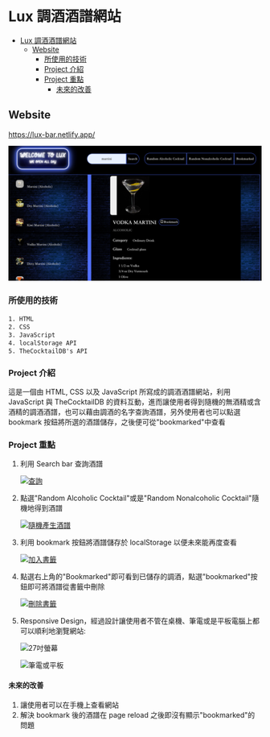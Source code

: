# Lux 調酒酒譜網站

- [Lux 調酒酒譜網站](#lux-調酒酒譜網站)
  - [Website](#website)
    - [所使用的技術](#所使用的技術)
    - [Project 介紹](#project-介紹)
    - [Project 重點](#project-重點)
      - [未來的改善](#未來的改善)

## Website

<https://lux-bar.netlify.app/>

![Welcome Page](for_readme/lux_bar.png "Welcome Page")

### 所使用的技術

    1. HTML
    2. CSS
    3. JavaScript
    4. localStorage API
    5. TheCocktailDB's API

### Project 介紹

這是一個由 HTML, CSS 以及 JavaScript 所寫成的調酒酒譜網站，利用 JavaScript 與 TheCocktailDB 的資料互動，進而讓使用者得到隨機的無酒精或含酒精的調酒酒譜，也可以藉由調酒的名字查詢酒譜，另外使用者也可以點選 bookmark 按鈕將所選的酒譜儲存，之後便可從"bookmarked"中查看

### Project 重點

1. 利用 Search bar 查詢酒譜

   [![查詢](https://markdown-videos.deta/youtube/EvPURmgBuig)](https://youtu.be/EvPURmgBuig)

2. 點選"Random Alcoholic Cocktail"或是"Random Nonalcoholic Cocktail"隨機地得到酒譜

   [![隨機產生酒譜](https://markdown-videos.deta/youtube/Eikxb5TMrMk)](https://youtu.be/Eikxb5TMrMk)

3. 利用 bookmark 按鈕將酒譜儲存於 localStorage 以便未來能再度查看

   [![加入書籤](https://markdown-videos.deta/youtube/LBb3ygprzUE)](https://youtu.be/LBb3ygprzUE)

4. 點選右上角的"Bookmarked"即可看到已儲存的調酒，點選"bookmarked"按鈕即可將酒譜從書籤中刪除

   [![刪除書籤](https://markdown-videos.deta/youtube/viObWHmbQtk)](https://youtu.be/viObWHmbQtk)

5. Responsive Design，經過設計讓使用者不管在桌機、筆電或是平板電腦上都可以順利地瀏覽網站:

   ![27吋螢幕](for_readme/27inchScreen.png "刪除單一健身紀錄")

   ![筆電或平板](for_readme/smallerScreen.png "刪除所有健身紀錄")

#### 未來的改善

1. 讓使用者可以在手機上查看網站
2. 解決 bookmark 後的酒譜在 page reload 之後即沒有顯示"bookmarked"的問題

